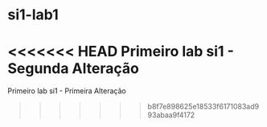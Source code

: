 # si1-lab1
<<<<<<< HEAD
Primeiro lab si1 - Segunda Alteração
=======
Primeiro lab si1 - Primeira Alteração
>>>>>>> b8f7e898625e18533f6171083ad993abaa9f4172
